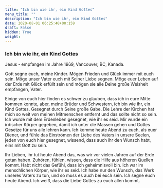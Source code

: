 ```yaml
---
title: "Ich bin wie ihr, ein Kind Gottes"
menu_title: ""
description: "Ich bin wie ihr, ein Kind Gottes"
date: 2020-08-01 06:25:48+00:159
draft: False
hidden: True
weight:
---
```

### Ich bin wie ihr, ein Kind Gottes

Jesus - empfangen im Jahre 1969, Vancouver, BC, Kanada.

Gott segne euch, meine Kinder. Mögen Frieden und Glück immer mit euch sein. Möge unser Vater euch mit Seiner Liebe segnen. Möge euer Leben auf der Erde mit Glück erfüllt sein und mögen sie alle Deine große Weisheit empfangen, Vater.

Einige von euch hier finden es schwer zu glauben, dass ich in eure Mitte kommen konnte, aber, meine Brüder und Schwestern, ich bin wie ihr, ein Kind Gottes. Gesegnet durch Seine große Gabe. Die Lehre der Kirchen hat mich so weit von meinen Mitmenschen entfernt und das sollte nicht so sein. Ich wurde mit dem Erdenleben gesegnet, wie ihr es seid. Mir wurde ein irdischer Körper gegeben, damit ich unter die Massen gehen und Gottes Gesetze für uns alle lehren kann. Ich komme heute Abend zu euch, als euer Diener, und fühle das Einströmen der Liebe des Vaters in unsere Seelen,  jeden von euch hier gesegnet, wissend, dass auch ihr den Wunsch habt, eins mit Gott zu sein.

Ihr Lieben, ihr tut heute Abend das, was wir vor vielen Jahren auf der Erde getan haben. Zuhören, fühlen, wissen, dass die Hilfe aus höheren Quellen kommt. Habt nicht das Gefühl, dass ich geheimnisvoll bin. Ich war im menschlichen Körper, wie ihr es seid. Ich habe nur den Wunsch, das Werk unseres Vaters zu tun, und so muss es auch bei euch sein. Ich segne euch heute Abend. Ich weiß, dass die Liebe Gottes zu euch allen kommt.
